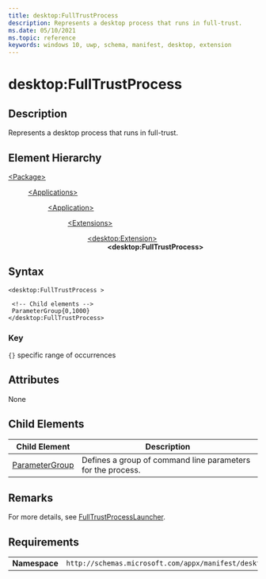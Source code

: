 ```yaml
---
title: desktop:FullTrustProcess
description: Represents a desktop process that runs in full-trust.
ms.date: 05/10/2021
ms.topic: reference
keywords: windows 10, uwp, schema, manifest, desktop, extension 
---
```


# desktop:FullTrustProcess


## Description

Represents a desktop process that runs in full-trust.

## Element Hierarchy
<dl>
<dt><a href="element-package.md">&lt;Package&gt;</a></dt>
<dd>
<dl>
<dt><a href="element-applications.md">&lt;Applications&gt;</a></dt>
<dd>
<dl>
<dt><a href="element-application.md">&lt;Application&gt;</a></dt>
<dd>
<dl>
<dt><a href="element-1-extensions.md">&lt;Extensions&gt;</a></dt>
<dd>
<dl>
<dt><a href="element-desktop-extension.md">&lt;desktop:Extension&gt;</a></dt>
<dd><b>&lt;desktop:FullTrustProcess&gt;</b></dd>
</dl>
</dd>
</dl>
</dd>
</dl>
</dd>
</dl>
</dd>
</dl>

## Syntax
```sytnax
<desktop:FullTrustProcess >

 <!-- Child elements -->
 ParameterGroup{0,1000}
</desktop:FullTrustProcess>
```
### Key
`{}` specific range of occurrences

## Attributes

None

## Child Elements
| Child Element | Description |
|---------------|-------------|
| [ParameterGroup](element-desktop-parametergroup.md) | Defines a group of command line parameters for the process. |

## Remarks

For more details, see [FullTrustProcessLauncher](/uwp/api/windows.applicationmodel.fulltrustprocesslauncher).

## Requirements

|               |                                                             |
|---------------|-------------------------------------------------------------|
| **Namespace** | `http://schemas.microsoft.com/appx/manifest/desktop/windows10` |